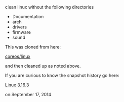 
clean linux without the following directories

* Documentation
* arch
* drivers
* firmware
* sound

This was cloned from here:

[coreos/linux](https://github.com/coreos/linux)

and then cleaned up as noted above.

If you are curious to know the snapshot history go here:

[Linux 3.16.3](https://github.com/coreos/linux/commit/c13c28207bf7d812d1b310a76013579cdb461b3e)

on September 17, 2014

